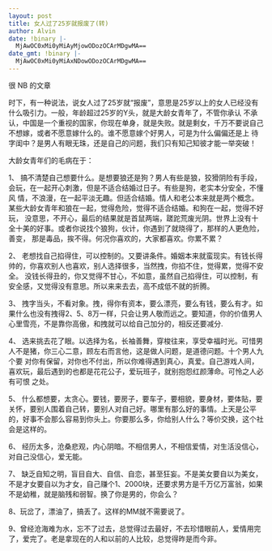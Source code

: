 ```yaml
---
layout: post
title: 女人过了25岁就报废了(转)
author: Alvin
date: !binary |-
  MjAwOC0xMi0yMiAyMjowODozOCArMDgwMA==
date_gmt: !binary |-
  MjAwOC0xMi0yMiAxNDowODozOCArMDgwMA==
---
```

很 NB 的文章

时下，有一种说法，说女人过了25岁就“报废”，意思是25岁以上的女人已经没有什么吸引力。一般，年龄超过25岁的Y头，就是大龄女青年了，不管你承认
不承认，中国是一个重视的国家，你现在单身，就是失败。就是剩女，千万不要说自己不想嫁，或者不愿意嫁什么的。谁不愿意嫁个好男人，可是为什么偏偏还是上
待字闺中？是男人有眼无珠，还是自己的问题，我们只有知己知彼才能一举突破！ 


 大龄女青年们的毛病在于： 


1、
搞不清楚自己想要什么。是想要狼还是狗？男人有些是狼，狡猾阴险有手段，会玩，在一起开心刺激，但是不适合结婚过日子。有些是狗，老实本分安全，不懂风
情，不浪漫，在一起平淡无趣。但适合结婚。情人和老公本来就是两个概念。某些大龄女青年和狼在一起，觉得危险，觉得不适合结婚。和狗在一起，觉得不好玩，
没意思，不开心，最后的结果就是首鼠两端，蹉跎荒废光阴。世界上没有十全十美的好事。或者你说找个狼狗，伙计，你遇到了就晓得了，那样的人更危险，善变，
那是毒品，挨不得。何况你喜欢的，大家都喜欢。你累不累？


2、
老想找自己掐得住，可以控制的。又要讲条件。婚姻本来就蛮现实。有钱长得帅的，你喜欢别人也喜欢，别人选择很多，当然拽，你掐不住，觉得累，觉得不安全。
没钱长得丑的，你又觉得不甘心，不如意，虽然自己掐得住，可以控制，有安全感，又觉得没有意思。所以来来去去，高不成低不就的折腾。


3、 拽字当头，不看对象。拽，得你有资本，要么漂亮，要么有钱，要么有才。如果什么也没有拽得2、5、8万一样，只会让男人敬而远之。要知道，你的价值男人心里雪亮，不是靠你高傲，和拽就可以给自己加分的，相反还要减分.


4、
选来挑去花了眼。以选择为名，长袖善舞，穿梭往来，享受幸福时光。可惜男人不是猪，你三心二意，顾左右而言他，这是做人问题，是道德问题。十个男人九个要
对你有保留，对你也不付出，所以你难得遇到真心，真爱。自己游戏人间，喜欢玩，最后遇到的也都是花花公子，爱玩班子，就别抱怨红颜薄命。可怜之人必有可恨
之处。


5、 什么都想要，太贪心。要钱，要房子，要车子，要相貌，要身材，要体贴，要关怀，要别人围着自己转，要别人对自己好。哪里有那么好的事情。上天是公平的，好事不会那么容易到你头上。你要那么多，你给别人什么？等价交换，这个社会是这样的。


6、 经历太多，沧桑悲观，内心阴暗。不相信男人，不相信爱情，对生活没信心，对自己没信心，爱无能。


7、 缺乏自知之明，盲目自大、自信、自恋，甚至狂妄。不是美女要自以为美女，不是才女要自以为才女，自己赚个1、2000块，还要求男方是千万亿万富翁，如果不是幼稚，就是脑残和弱智。换了你是男的，你会么？


8、玩岔了，漂油了，搞丢了。这样的MM就不需要说了。


9、曾经沧海难为水，忘不了过去，总觉得过去最好，不去珍惜眼前人，爱情用完了，爱完了。老是拿现在的人和以前的人比较，总觉得昨是而今非。
